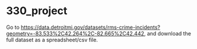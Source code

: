 # 330_project
Go to https://data.detroitmi.gov/datasets/rms-crime-incidents?geometry=-83.533%2C42.264%2C-82.665%2C42.442, and download the full dataset as a spreadsheet/csv file.
